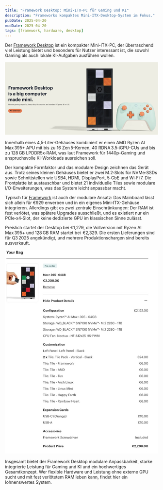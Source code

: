 ```yaml
---
title: "Framework Desktop: Mini-ITX-PC für Gaming und KI"
description: "Frameworks kompaktes Mini-ITX-Desktop-System im Fokus."
pubDate: 2025-04-20
modDate: 2025-04-20
tags: [framework, hardware, desktop]
---
```


Der [Framework Desktop](https://frame.work/nl/en/desktop) ist ein kompakter Mini-ITX-PC,
der überraschend viel Leistung bietet
und besonders für Nutzer interessant ist,
die sowohl Gaming als auch lokale KI-Aufgaben ausführen wollen.

![Framework Desktop](./2025-04-20-cover.jpg)

Innerhalb eines 4,5‑Liter‑Gehäuses kombiniert er einen AMD Ryzen AI Max 395+ APU
mit bis zu 16 Zen 5-Kernen,
40 RDNA 3.5‑iGPU-CUs
und bis zu 128 GB LPDDR5x‑RAM,
was laut Framework für 1440p-Gaming und anspruchsvolle KI-Workloads ausreichen soll.

Der kompakte Formfaktor und das modulare Design zeichnen das Gerät aus.
Trotz seines kleinen Gehäuses bietet er zwei M.2‑Slots für NVMe‑SSDs
sowie Schnittstellen wie USB4,
HDMI,
DisplayPort,
5‑GbE
und Wi‑Fi 7.
Die Frontplatte ist austauschbar
und bietet 21 individuelle Tiles
sowie modulare I/O-Erweiterungen,
was das System leicht anpassbar macht.

Typisch für [Framework](https://frame.work/nl/en/desktop) ist auch der modulare Ansatz:
Das Mainboard lässt sich allein für €929 erwerben
und in ein eigenes Mini‑ITX-Gehäuse integrieren.
Allerdings gibt es zwei zentrale Einschränkungen:
Der RAM ist fest verlötet,
was spätere Upgrades ausschließt,
und es existiert nur ein PCIe‑x4‑Slot,
der keine dedizierte GPU im klassischen Sinne zulässt.

Preislich startet der Desktop bei €1,279,
die Vollversion mit Ryzen AI Max 395+ und 128 GB RAM startet bei  €2,329.
Die ersten Lieferungen sind für Q3 2025 angekündigt,
und mehrere Produktionschargen sind bereits ausverkauft.

![Framework Desktop Configuration](./2025-04-20-frame-work-desktop-configuration.jpg)

Insgesamt bietet der Framework Desktop modulare Anpassbarkeit,
starke integrierte Leistung für Gaming und KI
und ein hochwertiges Gesamtkonzept.
Wer flexible Hardware und Leistung ohne externe GPU sucht
und mit fest verlötetem RAM leben kann,
findet hier ein lohnenswertes System.
